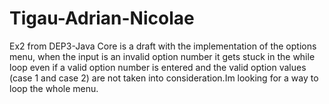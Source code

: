 # Tigau-Adrian-Nicolae

Ex2 from DEP3-Java Core is a draft with the implementation of the options menu, when the input is an invalid option number it gets stuck in the while loop even if a valid option number is entered and the valid option values (case 1 and case 2) are not taken into consideration.Im looking for a way to loop the whole menu.
